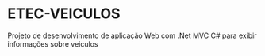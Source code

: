 # ETEC-VEICULOS
Projeto de desenvolvimento de aplicação Web com .Net MVC C# para exibir informações sobre veiculos
